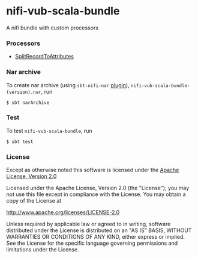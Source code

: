 nifi-vub-scala-bundle
========

A nifi bundle with custom processors

### Processors

- [SplitRecordToAttributes](docs/SplitRecordToAttributes.html)

### Nar archive
To create nar archive (using `sbt-nifi-nar` [plugin](https://github.com/tonykoval/sbt-nifi-nar)), `nifi-vub-scala-bundle-(version).nar`, run

    $ sbt narArchive

### Test
To test `nifi-vub-scala-bundle`, run

    $ sbt test

### License

Except as otherwise noted this software is licensed under the
[Apache License, Version 2.0](http://www.apache.org/licenses/LICENSE-2.0.html)

Licensed under the Apache License, Version 2.0 (the "License");
you may not use this file except in compliance with the License.
You may obtain a copy of the License at

  http://www.apache.org/licenses/LICENSE-2.0

Unless required by applicable law or agreed to in writing, software
distributed under the License is distributed on an "AS IS" BASIS,
WITHOUT WARRANTIES OR CONDITIONS OF ANY KIND, either express or implied.
See the License for the specific language governing permissions and
limitations under the License.
